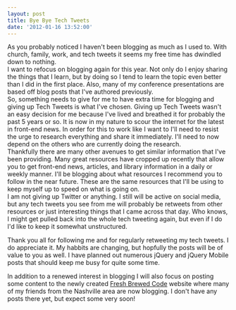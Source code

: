 ```yaml
---
layout: post
title: Bye Bye Tech Tweets
date: '2012-01-16 13:52:00'
---
```


<div class="separator" style="clear: both; text-align: center;">
</div>
<div class="separator" style="clear: both; text-align: center;">
</div>
As you probably noticed I haven't been blogging as much as I used to. With church, family, work, and tech tweets it seems my free time has dwindled down to nothing.
<div>

</div>
<div>
I want to refocus on blogging again for this year. Not only do I enjoy sharing the things that I learn, but by doing so I tend to learn the topic even better than I did in the first place. Also, many of my conference presentations are based off blog posts that I've authored previously.&nbsp;</div>
<div>

</div>
<div>
So, something needs to give for me to have extra time for blogging and giving up Tech Tweets is what I've chosen. Giving up Tech Tweets wasn't an easy&nbsp;decision&nbsp;for me because I've lived and breathed it for probably the past 5 years or so. It is now in my nature to scour the internet for the latest in front-end news. In order for this to work like I want to I'll need to resist the urge to research everything and share it immediately. I'll need to now depend on the others who are currently doing the research.&nbsp;</div>
<div>

</div>
<div>
Thankfully there are many other avenues to get similar information that I've been providing. Many great&nbsp;resources&nbsp;have cropped up recently that allow you to get front-end news, articles, and library information in a daily or weekly manner. I'll be blogging about what resources I recommend you to follow in the near future. These are the same resources that I'll be using to keep myself up to speed on what is going on.</div>
<div>

</div>
<div>
I am not giving up Twitter or anything. I still will be active on social media, but any tech tweets you see from me will probably be retweets from other resources or just interesting things that I came across that day. Who knows, I might get pulled back into the whole tech tweeting again, but even if I do I'd like to keep it somewhat unstructured.

Thank you all for following me and for regularly retweeting my tech tweets. I do appreciate it. My habbits are changing, but hopfully the posts will be of value to you as well. I have planned out numerous jQuery and jQuery Mobile posts that should keep me busy for quite some time.&nbsp;</div>
<div>

</div>
<div>
<div>
In addition to a renewed interest in blogging I will also focus on posting some content to the newly created&nbsp;<a href="http://freshbrewedcode.com/">Fresh Brewed Code</a>&nbsp;website where many of my friends from the Nashville area are now blogging. I don't have any posts there yet, but expect some very soon!</div>
</div>
<div>

</div>
